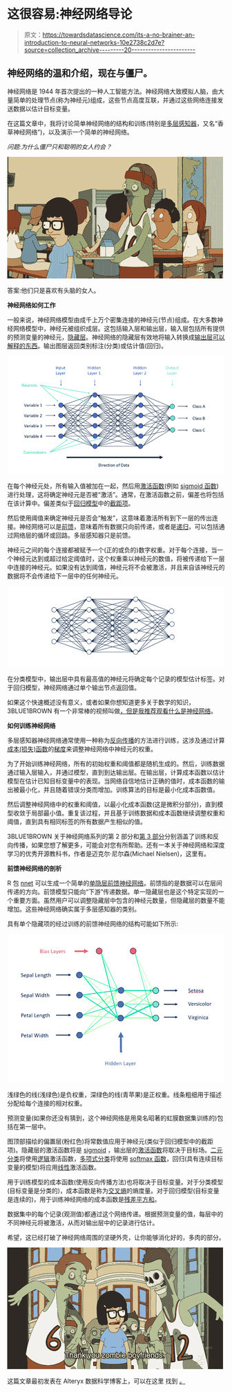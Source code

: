 # 这很容易:神经网络导论

> 原文：<https://towardsdatascience.com/its-a-no-brainer-an-introduction-to-neural-networks-10e2738c2d7e?source=collection_archive---------20----------------------->

## 神经网络的温和介绍，现在与僵尸。

神经网络是 1944 年首次提出的一种人工智能方法。神经网络大致模拟人脑，由大量简单的处理节点(称为神经元)组成，这些节点高度互联，并通过这些网络连接发送数据以估计目标变量。

在这篇文章中，我将讨论简单神经网络的结构和训练(特别是[多层感知器](https://en.wikipedia.org/wiki/Multilayer_perceptron)，又名“香草神经网络”)，以及演示一个简单的神经网络。

*问题:为什么僵尸只和聪明的女人约会？*

![](img/91480ac4dbd5a75b08e84040875d0760.png)

答案:他们只是喜欢有头脑的女人。

**神经网络如何工作**

一般来说，神经网络模型由成千上万个密集连接的神经元(节点)组成。在大多数神经网络模型中，神经元被组织成层。这包括输入层和输出层，输入层包括所有提供的预测变量的神经元，[隐藏层](https://www.techopedia.com/definition/33264/hidden-layer-neural-networks)。神经网络的隐藏层有效地将输入转换成[输出层可以解释的东西](https://stats.stackexchange.com/questions/63152/what-does-the-hidden-layer-in-a-neural-network-compute)。输出图层返回类别标注(分类)或估计值(回归)。

![](img/db5ff0f8299fd1333499026baabaa8c5.png)

在每个神经元处，所有输入值被加在一起，然后用[激活函数](https://en.wikipedia.org/wiki/Activation_function)(例如 [sigmoid 函数](https://en.wikipedia.org/wiki/Sigmoid_function))进行处理，这将确定神经元是否被“激活”。通常，在激活函数之前，偏差也将包括在该计算中。偏差类似于[回归模型](https://en.wikipedia.org/wiki/Regression_analysis)中的[截距项](https://en.wikipedia.org/wiki/Y-intercept)。

然后使用阈值来确定神经元是否会“触发”，这意味着激活所有到下一层的传出连接。神经网络可以是[前馈](https://en.wikipedia.org/wiki/Feedforward_neural_network)，意味着所有数据只向前传递，或者是[递归](https://en.wikipedia.org/wiki/Recurrent_neural_network)，可以包括通过网络层的循环或回路。多层感知器只是前馈。

神经元之间的每个连接都被赋予一个(正的或负的)数字权重。对于每个连接，当一个神经元达到或超过给定阈值时，这个权重乘以神经元的数值，将被传递给下一层中连接的神经元。如果没有达到阈值，神经元将不会被激活，并且来自该神经元的数据将不会传递给下一层中的任何神经元。

![](img/ae4e52759c30e0a5b6262833bb622fb0.png)

在分类模型中，输出层中具有最高值的神经元将确定每个记录的模型估计标签。对于回归模型，神经网络通过单个输出节点返回值。

如果这个快速概述没有意义，或者如果你想知道更多关于数学的知识，3BLUE1BROWN 有一个非常棒的视频叫做[，但是我推荐观看什么是神经网络](https://www.youtube.com/watch?v=aircAruvnKk)。

**如何训练神经网络**

多层感知器神经网络通常使用一种称为[反向传播](https://en.wikipedia.org/wiki/Backpropagation)的方法进行训练，这涉及通过计算[成本(损失)函数](https://en.wikipedia.org/wiki/Loss_function)的[梯度](https://en.wikipedia.org/wiki/Gradient)来调整神经网络中神经元的权重。

为了开始训练神经网络，所有的初始权重和阈值都是随机生成的。然后，训练数据通过输入层输入，并通过模型，直到到达输出层。在输出层，计算成本函数以估计模型在估计已知目标变量中的表现。当网络自信地估计正确的值时，成本函数的输出被最小化，并且随着错误分类而增加。训练算法的目标是最小化成本函数值。

然后调整神经网络中的权重和阈值，以最小化成本函数(这是微积分部分)，直到模型收敛于局部最小值。重复该过程，并且基于训练数据和成本函数继续调整权重和阈值，直到具有相同标签的所有数据产生相似的值。

3BLUE1BROWN 关于神经网络系列的第 2 部分和[第 3 部分](https://youtu.be/Ilg3gGewQ5U)分别涵盖了训练和反向传播，如果您想了解更多，可能会对您有所帮助。还有一本关于神经网络和深度学习的优秀开源教科书，作者是迈克尔·尼尔森(Michael Nielsen)，这里有。

**前馈神经网络的剖析**

R 包 [nnet](https://cran.r-project.org/web/packages/nnet/nnet.pdf) 可以生成一个简单的[单隐层前馈神经网络](https://en.wikipedia.org/wiki/Feedforward_neural_network)。前馈指的是数据可以在层间传递的方向。前馈模型只能向“下游”传递数据。单一隐藏层也是这个特定实现的一个重要方面。虽然用户可以调整隐藏层中包含的神经元数量，但隐藏层的数量不能增加。这些神经网络确实属于多层感知器的类别。

具有单个隐藏项的经过训练的前馈神经网络的结构可能如下所示:

![](img/4d45c98e6d9f05bcec5571a9dfa9d138.png)

浅绿色的线(浅绿色)是负权重，深绿色的线(青苹果)是正权重。线条粗细用于描述分配给每个连接的相对权重。

预测变量(如果你还没有猜到，这个神经网络是用臭名昭著的虹膜数据集训练的)包括在第一层中。

图顶部描绘的偏置层(粉红色)将常数值应用于神经元(类似于回归模型中的截距项)。隐藏层的激活函数将是 [sigmoid](https://en.wikipedia.org/wiki/Sigmoid_function) ，输出层的[激活函数](https://en.wikipedia.org/wiki/Activation_function)将取决于目标场。[二元分类](https://en.wikipedia.org/wiki/Binary_classification)将使用[逻辑](https://en.wikipedia.org/wiki/Logistic_function)激活函数，[多项式分类](https://en.wikipedia.org/wiki/Multiclass_classification)将使用 [softmax 函数](https://en.wikipedia.org/wiki/Softmax_function)，回归(具有连续目标变量的模型)将应用[线性](https://en.wikipedia.org/wiki/Linear_function)激活函数。

用于训练模型的成本函数(使用反向传播方法)也将取决于目标变量。对于分类模型(目标变量是分类的)，成本函数是称为[交叉熵](https://en.wikipedia.org/wiki/Cross_entropy#Cross-entropy_minimization)的熵度量。对于回归模型(目标变量是连续的)，用于训练神经网络的成本函数是[残差平方和](https://en.wikipedia.org/wiki/Residual_sum_of_squares)。

数据集中的每个记录(观测值)都通过这个网络传递。根据预测变量的值，每层中的不同神经元将被激活，从而对输出层中的记录进行估计。

希望，这已经打破了神经网络周围的坚硬外壳，让你能够消化好的，多肉的部分。

![](img/620171d1b02b0df12faa25d43ab6c1e6.png)

这篇文章最初发表在 Alteryx 数据科学博客上，可以在这里 找到 [*。*](https://community.alteryx.com/t5/Data-Science-Blog/It-s-a-No-Brainer-An-Introduction-to-Neural-Networks/ba-p/300479)
